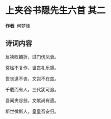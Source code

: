 # 上夹谷书隠先生六首  其二

**作者**: 何梦桂

## 诗词内容

反袂叹麟折，过门伤凤衰。

奠楹不复作，世丧礼乐隳。

世丧道不丧，文岂不在兹。

千载而有人，三代犹可追。

吾闻夹谷翁，文献尚有遗。

斯世微斯人，皇皇吾安归。

